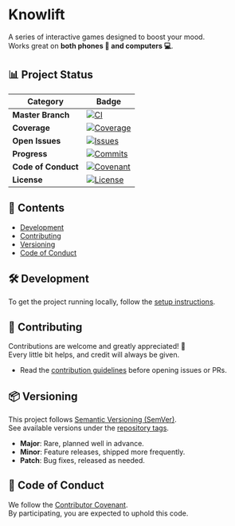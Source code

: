 # Knowlift

A series of interactive games designed to boost your mood.  
Works great on **both phones 📱 and computers 💻**.

## 📊 Project Status

| Category           | Badge |
|--------------------|-------|
| **Master Branch**  | [![CI][ci-badge]][ci-link] |
| **Coverage**       | [![Coverage][cov-badge]][cov-link] |
| **Open Issues**    | [![Issues][issues-badge]][issues-link] |
| **Progress**       | [![Commits][commits-badge]][commits-link] |
| **Code of Conduct**| [![Covenant][covenant-badge]][covenant-link] |
| **License**        | [![License][license-badge]][license-link] |

## 📖 Contents

- [Development](#-development)  
- [Contributing](#-contributing)  
- [Versioning](#-versioning)  
- [Code of Conduct](#-code-of-conduct)  

## 🛠 Development

To get the project running locally, follow the [setup instructions][setup].

## 🤝 Contributing

Contributions are welcome and greatly appreciated! 🙌  
Every little bit helps, and credit will always be given.  

- Read the [contribution guidelines][contributing] before opening issues or PRs.

## 📦 Versioning

This project follows [Semantic Versioning (SemVer)][semver].  
See available versions under the [repository tags][tags].  

- **Major**: Rare, planned well in advance.  
- **Minor**: Feature releases, shipped more frequently.  
- **Patch**: Bug fixes, released as needed.  

## 📜 Code of Conduct

We follow the [Contributor Covenant][coc].  
By participating, you are expected to uphold this code.  


[ci-badge]: https://github.com/mariusmucenicu/knowlift/actions/workflows/ci.yml/badge.svg
[ci-link]: https://github.com/mariusmucenicu/knowlift/actions/workflows/ci.yml?query=branch%3Amaster

[cov-badge]: https://codecov.io/gh/mariusmucenicu/knowlift/branch/master/graph/badge.svg
[cov-link]: https://codecov.io/gh/mariusmucenicu/knowlift

[issues-badge]: https://img.shields.io/github/issues/mariusmucenicu/knowlift.svg
[issues-link]: https://github.com/mariusmucenicu/knowlift/issues

[commits-badge]: https://img.shields.io/github/commits-since/mariusmucenicu/knowlift/2.0.0.svg
[commits-link]: https://github.com/mariusmucenicu/knowlift/compare/2.0.0...master

[covenant-badge]: https://img.shields.io/badge/Contributor%20Covenant-3.0-4baaaa.svg
[covenant-link]: https://www.contributor-covenant.org/version/3/0/code_of_conduct

[license-badge]: https://img.shields.io/badge/License-AGPL_v3-blue.svg
[license-link]: https://www.gnu.org/licenses/agpl-3.0

[setup]: ./SETUP.md
[contributing]: ./CONTRIBUTING.md
[coc]: ./CODE_OF_CONDUCT.md
[tags]: https://github.com/mariusmucenicu/knowlift/tags
[semver]: https://semver.org
